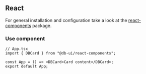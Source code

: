 ## React

For general installation and configuration take a look at the [react-components](https://www.npmjs.com/package/@db-ui/react-components) package.

### Use component

```tsx App.tsx
// App.tsx
import { DBCard } from "@db-ui/react-components";

const App = () => <DBCard>Card content</DBCard>;
export default App;
```
